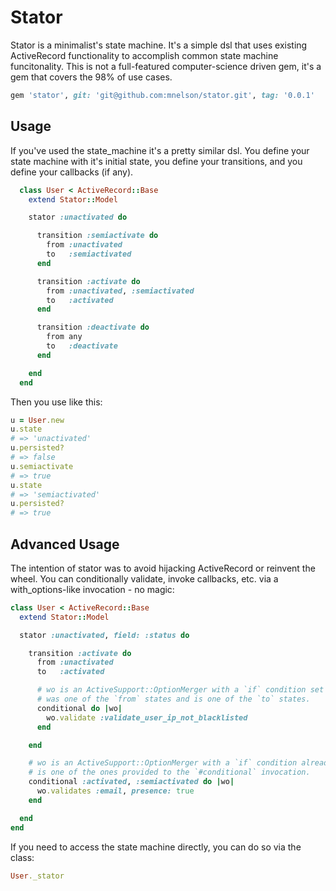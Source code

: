 # Stator

Stator is a minimalist's state machine. It's a simple dsl that uses existing ActiveRecord functionality to accomplish common state machine funcitonality. This is not a full-featured computer-science driven gem, it's a gem that covers the 98% of use cases.

```ruby
gem 'stator', git: 'git@github.com:mnelson/stator.git', tag: '0.0.1'
```

## Usage

If you've used the state_machine it's a pretty similar dsl. You define your state machine with it's initial state, you define your transitions, and you define your callbacks (if any).

```ruby
  class User < ActiveRecord::Base
    extend Stator::Model

    stator :unactivated do

      transition :semiactivate do
        from :unactivated
        to   :semiactivated
      end

      transition :activate do
        from :unactivated, :semiactivated
        to   :activated
      end

      transition :deactivate do
        from any
        to   :deactivate
      end

    end
  end
```

Then you use like this:

```ruby
u = User.new
u.state
# => 'unactivated'
u.persisted?
# => false
u.semiactivate
# => true
u.state
# => 'semiactivated'
u.persisted?
# => true
```

## Advanced Usage

The intention of stator was to avoid hijacking ActiveRecord or reinvent the wheel. You can conditionally validate, invoke callbacks, etc. via a with_options-like invocation - no magic:

```ruby
class User < ActiveRecord::Base
  extend Stator::Model

  stator :unactivated, field: :status do

    transition :activate do
      from :unactivated
      to   :activated

      # wo is an ActiveSupport::OptionMerger with a `if` condition set which will ensure the state 
      # was one of the `from` states and is one of the `to` states.
      conditional do |wo|
        wo.validate :validate_user_ip_not_blacklisted
      end

    end

    # wo is an ActiveSupport::OptionMerger with a `if` condition already set which will ensure the state 
    # is one of the ones provided to the `#conditional` invocation.
    conditional :activated, :semiactivated do |wo|
      wo.validates :email, presence: true
    end

  end
end
```

If you need to access the state machine directly, you can do so via the class:

```ruby
User._stator
```